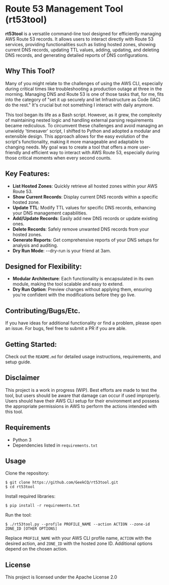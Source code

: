
# Route 53 Management Tool (rt53tool)

**rt53tool** is a versatile command-line tool designed for efficiently managing AWS Route 53 records. It allows users to interact directly with Route 53 services, providing functionalities such as listing hosted zones, showing current DNS records, updating TTL values, adding, updating, and deleting DNS records, and generating detailed reports of DNS configurations.

## Why This Tool? ##

Many of you might relate to the challenges of using the AWS CLI, especially during critical times like troubleshooting a production outage at three in the morning. Managing DNS and Route 53 is one of those tasks that, for me, fits into the category of "set it up securely and let Infrastructure as Code (IAC) do the rest." It's crucial but not something I interact with daily anymore.

This tool began its life as a Bash script. However, as it grew, the complexity of maintaining nested logic and handling external parsing requirements became rediculous. To circumvent these challenges and avoid managing an unwieldy 'timesaver' script, I shifted to Python and adopted a modular and extensible design. This approach allows for the easy evolution of the script's functionality, making it more manageable and adaptable to changing needs. My goal was to create a tool that offers a more user-friendly and efficient way to interact with AWS Route 53, especially during those critical moments when every second counts.

## Key Features:
- **List Hosted Zones**: Quickly retrieve all hosted zones within your AWS Route 53.
- **Show Current Records**: Display current DNS records within a specific hosted zone.
- **Update TTL**: Modify TTL values for specific DNS records, enhancing your DNS management capabilities.
- **Add/Update Records**: Easily add new DNS records or update existing ones.
- **Delete Records**: Safely remove unwanted DNS records from your hosted zones.
- **Generate Reports**: Get comprehensive reports of your DNS setups for analysis and auditing.
- **Dry Run Mode**: --dry-run is your friend at 3am.

## Designed for Flexibility:
- **Modular Architecture**: Each functionality is encapsulated in its own module, making the tool scalable and easy to extend.
- **Dry Run Option**: Preview changes without applying them, ensuring you're confident with the modifications before they go live.

## Contributing/Bugs/Etc.
If you have ideas for additional functionality or find a problem, please open an issue.  For bugs, feel free to submit a PR if you are able.

## Getting Started:
Check out the `README.md` for detailed usage instructions, requirements, and setup guide.

## Disclaimer

This project is a work in progress (WIP). Best efforts are made to test the tool, but users should be aware that damage can occur if used improperly. Users should have their AWS CLI setup for their environment and possess the appropriate permissions in AWS to perform the actions intended with this tool.

## Requirements

- Python 3
- Dependencies listed in `requirements.txt`

## Usage

Clone the repository:

```
$ git clone https://github.com/GeekCQ/rt53tool.git
$ cd rt53tool
```

Install required libraries:

```
$ pip install -r requirements.txt
```

Run the tool:

```
$ ./rt53tool.py --profile PROFILE_NAME --action ACTION --zone-id ZONE_ID [OTHER OPTIONS]
```

Replace `PROFILE_NAME` with your AWS CLI profile name, `ACTION` with the desired action, and `ZONE_ID` with the hosted zone ID. Additional options depend on the chosen action.

## License

This project is licensed under the Apache License 2.0
